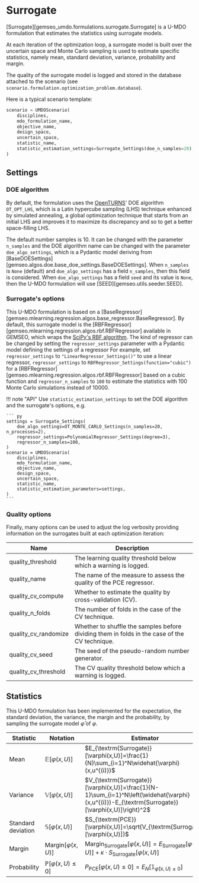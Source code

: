 <!--
 Copyright 2021 IRT Saint Exupéry, https://www.irt-saintexupery.com

 This work is licensed under the Creative Commons Attribution-ShareAlike 4.0
 International License. To view a copy of this license, visit
 http://creativecommons.org/licenses/by-sa/4.0/ or send a letter to Creative
 Commons, PO Box 1866, Mountain View, CA 94042, USA.
-->

# Surrogate

[Surrogate][gemseo_umdo.formulations.surrogate.Surrogate]
is a U-MDO formulation that estimates the statistics
using surrogate models.

At each iteration of the optimization loop,
a surrogate model is built over the uncertain space
and Monte Carlo sampling is used to estimate specific statistics,
namely mean, standard deviation, variance, probability and margin.

The quality of the surrogate model is logged
and stored in the database attached to the scenario
(see `scenario.formulation.optimization_problem.database`).

Here is a typical scenario template:

``` py
scenario = UMDOScenario(
    disciplines,
    mdo_formulation_name,
    objective_name,
    design_space,
    uncertain_space,
    statistic_name,
    statistic_estimation_settings=Surrogate_Settings(doe_n_samples=20),
)
```

## Settings

### DOE algorithm

By default,
the formulation uses the [OpenTURNS](https://openturns.github.io)' DOE algorithm `OT_OPT_LHS`,
which is a Latin hypercube sampling (LHS) technique enhanced by simulated annealing,
a global optimization technique that
starts from an initial LHS
and improves it to maximize its discrepancy
and so to get a better space-filling LHS.

The default number samples is 10.
It can be changed with the parameter `n_samples`
and the DOE algorithm name can be changed with the parameter `doe_algo_settings`,
which is a Pydantic model deriving from [BaseDOESettings][gemseo.algos.doe.base_doe_settings.BaseDOESettings].
When `n_samples` is `None` (default) and `doe_algo_settings` has a field `n_samples`,
then this field is considered.
When `doe_algo_settings` has a field `seed` and its value is `None`,
then the U-MDO formulation will use [SEED][gemseo.utils.seeder.SEED].

### Surrogate's options

This U-MDO formulation is based on a [BaseRegressor][gemseo.mlearning.regression.algos.base_regressor.BaseRegressor].
By default,
this surrogate model is the [RBFRegressor][gemseo.mlearning.regression.algos.rbf.RBFRegressor] available in GEMSEO,
which wraps the [SciPy's RBF algorithm](https://docs.scipy.org/doc/scipy/reference/generated/scipy.interpolate.Rbf.html).
The kind of regressor can be changed
by setting the `regressor_settings` parameter with a Pydantic model defining the settings of a regressor
For example,
set `regressor_settings` to `"LinearRegressor_Settings()"` to use a linear regressor,
`regressor_settings` to `RBFRegressor_Settings(function="cubic")` for a
[RBFRegressor][gemseo.mlearning.regression.algos.rbf.RBFRegressor] based on a cubic function
and `regressor_n_samples` to `100` to estimate the statistics with 100 Monte Carlo simulations instead of 10000.

!!! note "API"
    Use `statistic_estimation_settings`
    to set the DOE algorithm and the surrogate's options,
    e.g.

    ``` py
    settings = Surrogate_Settings(
        doe_algo_settings=OT_MONTE_CARLO_Settings(n_samples=20, n_processes=2),
        regressor_settings=PolynomialRegressor_Settings(degree=3),
        regressor_n_samples=100,
    )
    scenario = UMDOScenario(
        disciplines,
        mdo_formulation_name,
        objective_name,
        design_space,
        uncertain_space,
        statistic_name,
        statistic_estimation_parameters=settings,
    )
    ```

### Quality options

Finally,
many options can be used
to adjust the log verbosity
providing information on the surrogates built at each optimization iteration:

| Name                 | Description                                                                                   |
|----------------------|-----------------------------------------------------------------------------------------------|
| quality_threshold    | The learning quality threshold below which a warning is logged.                               |
| quality_name         | The name of the measure to assess the quality of the PCE regressor.                           |
| quality_cv_compute   | Whether to estimate the quality by cross-validation (CV).                                     |
| quality_n_folds      | The number of folds in the case of the CV technique.                                          |
| quality_cv_randomize | Whether to shuffle the samples before dividing them in folds in the case of the CV technique. |
| quality_cv_seed      | The seed of the pseudo-random number generator.                                               |
| quality_cv_threshold | The CV quality threshold below which a warning is logged.                                     |

## Statistics

This U-MDO formulation has been implemented
for the expectation, the standard deviation, the variance, the margin and the probability,
by sampling the surrogate model $\widehat{\varphi}$ of $\varphi$.

| Statistic          | Notation                         | Estimator                                                                                                                                         |
|--------------------|----------------------------------|---------------------------------------------------------------------------------------------------------------------------------------------------|
| Mean               | $\mathbb{E}[\varphi(x,U)]$       | $E_{\textrm{Surrogate}}[\varphi(x,U)]=\frac{1}{N}\sum_{i=1}^N\widehat{\varphi}(x,u^{(i)})$                                                        |
| Variance           | $\mathbb{V}[\varphi(x,U)]$       | $V_{\textrm{Surrogate}}[\varphi(x,U)]=\frac{1}{N-1}\sum_{i=1}^N\left(\widehat{\varphi}(x,u^{(i)})-E_{\textrm{Surrogate}}[\varphi(x,U)]\right)^2$ |
| Standard deviation | $\mathbb{S}[\varphi(x,U)]$       | $S_{\textrm{PCE}}[\varphi(x,U)]=\sqrt{V_{\textrm{Surrogate}}[\varphi(x,U)]}$                                                                      |
| Margin             | $\textrm{Margin}[\varphi(x,U)]$  | $\textrm{Margin}_{\textrm{Surrogate}}[\varphi(x,U)]=E_{\textrm{Surrogate}}[\varphi(x,U)] + \kappa \cdot S_{\textrm{Surrogate}}[\varphi(x,U)]$     |
| Probability        | $\mathbb{P}[\varphi(x,U)\leq 0]$ | $P_{\textrm{PCE}}[\varphi(x,U)\leq 0]=E_N[\mathbb{1}_{\widehat{\varphi}(x,U)\leq 0}]$                                                             |
